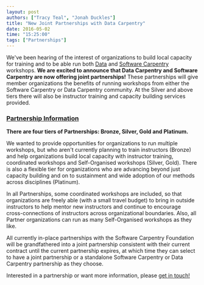 ```yaml
---
layout: post
authors: ["Tracy Teal", "Jonah Duckles"]
title: "New Joint Partnerships with Data Carpentry"
date: 2016-05-02
time: "15:25:00"
tags: ["Partnerships"]
---
```


We've been hearing of the interest of organizations to build local capacity for training and to be able run both [Data]({{site.dc_url}}) and [Software Carpentry]({{site.url}}) workshops. **We are excited to announce that Data Carpentry and Software Carpentry are now offering joint partnerships!** These partnerships will give member organizations the benefits of running workshops from either the Software Carpentry or Data Carpentry community. At the Silver and above tiers there will also be instructor training and capacity building services provided.


### [Partnership Information]({{site.url}}/scf/join)
**There are four tiers of Partnerships: Bronze, Silver, Gold and Platinum.**

We wanted to provide opportunities for organizations to run multiple workshops, but who aren't currently planning to train instructors (Bronze) and help organizations build local capacity with instructor training, coordinated workshops and Self-Organised workshops (Silver, Gold). There is also a flexible tier for organizations who are advancing beyond just capacity building and on to sustainment and wide adoption of our methods across disciplines (Platinum).

In all Partnerships, some coordinated workshops are included, so that organizations are freely able (with a small travel budget) to bring in outside instructors to help mentor new instructors and continue to encourage cross-connections of instructors across organizational boundaries. Also, all Partner organizations can run as many Self-Organised workshops as they like.

All currently in-place partnerships with the Software Carpentry Foundation will be grandfathered into a joint partnership consistent with their current contract until the current partnership expires, at which time they can select to have a joint partnership or a standalone Software Carpentry or Data Carpentry partnership as they choose.

Interested in a partnership or want more information, please [get in touch!](mailto:partnerships@software-carpentry.org)
